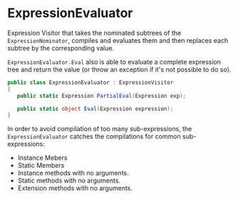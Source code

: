 # ExpressionEvaluator

Expression Visitor that takes the nominated subtrees of the `ExpressionNominator`, compiles and evaluates them and then replaces each subtree by the corresponding value. 

`ExpressionEvaluator.Eval` also is able to evaluate a complete expression tree and return the value (or throw an exception if it's not possible to do so).  

```C#
public class ExpressionEvaluator : ExpressionVisitor
{
   public static Expression PartialEval(Expression exp);

   public static object Eval(Expression expression);
}
```

In order to avoid compilation of too many sub-expressions, the `ExpressionEvaluator` catches the compilations for common sub-expressions: 
* Instance Mebers
* Static Members
* Instance methods with no arguments.
* Static methods with no arguments. 
* Extension methods with no arguments. 